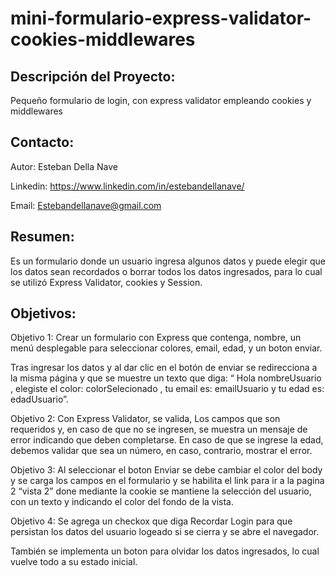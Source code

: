 # mini-formulario-express-validator-cookies-middlewares

## Descripción del Proyecto: 

Pequeño formulario de login, con express validator empleando cookies y middlewares 

## Contacto: 

Autor: Esteban Della Nave

Linkedin: https://www.linkedin.com/in/estebandellanave/

Email: Estebandellanave@gmail.com 

## Resumen: 

Es un formulario donde un usuario ingresa algunos datos y puede elegir que los datos sean recordados o borrar todos los datos ingresados, para lo cual se utilizó Express Validator, cookies y Session. 

## Objetivos:

Objetivo 1: Crear un formulario con Express que contenga, nombre, un menú desplegable para seleccionar colores, email, edad, y un boton enviar. 

Tras ingresar los datos y al dar clic en el botón de enviar se redirecciona a la misma página y que se muestre un texto que diga: “ Hola nombreUsuario , elegiste el color: colorSelecionado , tu email es: emailUsuario y tu edad es: edadUsuario”. 

Objetivo 2: Con Express Validator, se valida, Los campos que son requeridos y, en caso de que no se ingresen, se muestra un mensaje de error indicando que deben completarse. En caso de que se ingrese la edad, debemos validar que sea un número, en caso, contrario, mostrar el error. 

Objetivo 3: Al seleccionar el boton Enviar se debe cambiar el color del body y se carga los campos en el formulario y se habilita el link para ir a la pagina 2 “vista 2” done mediante la cookie se mantiene la selección del usuario, con un texto y indicando el color del fondo de la vista. 

Objetivo 4: Se agrega un checkox que diga Recordar Login para que persistan los datos del usuario logeado si se cierra y se abre el navegador. 

También se implementa un boton para olvidar los datos ingresados, lo cual vuelve todo a su estado inicial. 

